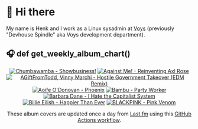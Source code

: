 # 👋 Hi there

My name is Henk and I work as a Linux sysadmin at <a href="https://www.voys.co/about/">Voys</a> (previously "Devhouse Spindle" aka Voys development department).

## 🎧 def get_weekly_album_chart()
<!-- lastfm -->
<p align="center"><a href="https://www.last.fm/music/Chumbawamba/Showbusiness!"><img src="https://lastfm.freetls.fastly.net/i/u/64s/7902d9aa909549cbb742001caf21b42a.jpg" title="Chumbawamba - Showbusiness!"></a> <a href="https://www.last.fm/music/Against+Me!/Reinventing+Axl+Rose"><img src="https://lastfm.freetls.fastly.net/i/u/64s/900e3e39ba7c450b9f766d532aa9e48d.png" title="Against Me! - Reinventing Axl Rose"></a> <a href="https://www.last.fm/music/AGiftFromTodd,+Vinny+Marchi/Hostile+Government+Takeover+(EDM+Remix)"><img src="https://lastfm.freetls.fastly.net/i/u/64s/39185b5b57cd0511eb328f13bfb49e41.jpg" title="AGiftFromTodd, Vinny Marchi - Hostile Government Takeover (EDM Remix)"></a> <a href="https://www.last.fm/music/Aoife+O%27Donovan/Phoenix"><img src="https://lastfm.freetls.fastly.net/i/u/64s/5fd0cd142a55df8f2f42db9e8f4886af.jpg" title="Aoife O'Donovan - Phoenix"></a> <a href="https://www.last.fm/music/Bambu/Party+Worker"><img src="https://lastfm.freetls.fastly.net/i/u/64s/10cfa2c88f734fc4cf9707b5bcb38a88.jpg" title="Bambu - Party Worker"></a> <a href="https://www.last.fm/music/Barbara+Dane/I+Hate+the+Capitalist+System"><img src="https://lastfm.freetls.fastly.net/i/u/64s/f052f489d9951db8068c00acb3e2b238.jpg" title="Barbara Dane - I Hate the Capitalist System"></a> <a href="https://www.last.fm/music/Billie+Eilish/Happier+Than+Ever"><img src="https://lastfm.freetls.fastly.net/i/u/64s/7ebd8b6f8ac6766fb26303245a265a2e.jpg" title="Billie Eilish - Happier Than Ever"></a> <a href="https://www.last.fm/music/BLACKPINK/Pink+Venom"><img src="https://lastfm.freetls.fastly.net/i/u/64s/bed2dcecb079a18993f4eaaf7948e187.png" title="BLACKPINK - Pink Venom"></a> </p>

<p align="center">These album covers are updated once a day from <a href="https://www.last.fm/user/hbokh">Last.fm</a> using this <a href="https://github.com/marketplace/actions/lastfm-to-markdown">GitHub Actions workflow</a>.</p>
